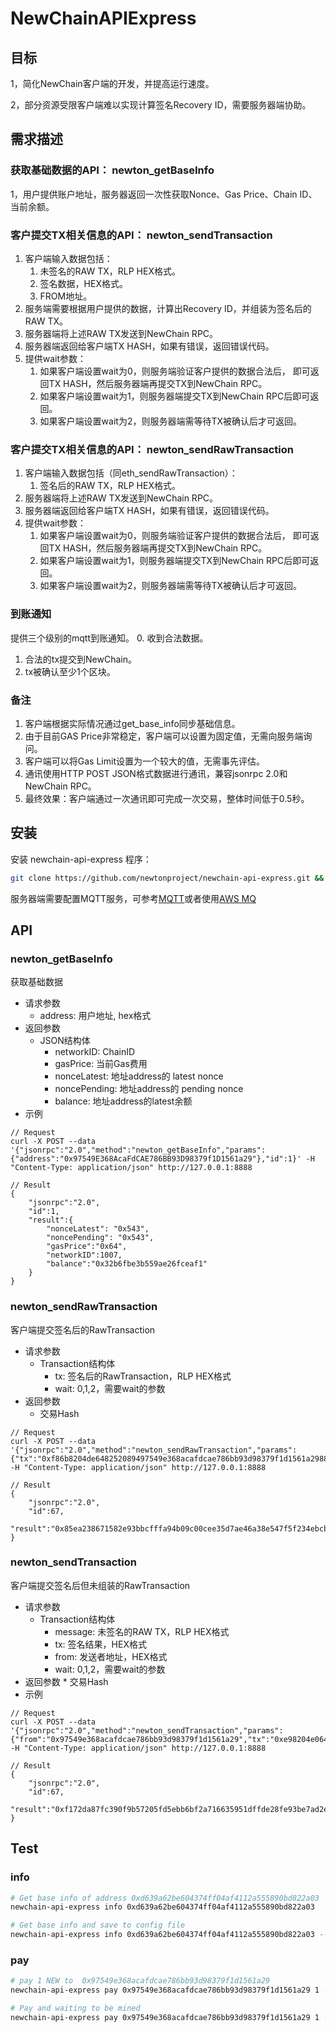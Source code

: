 # NewChainAPIExpress

## 目标

1，简化NewChain客户端的开发，并提高运行速度。

2，部分资源受限客户端难以实现计算签名Recovery ID，需要服务器端协助。

## 需求描述

### 获取基础数据的API： newton_getBaseInfo
1，用户提供账户地址，服务器返回一次性获取Nonce、Gas Price、Chain ID、当前余额。

### 客户提交TX相关信息的API： newton_sendTransaction
1. 客户端输入数据包括：
    1. 未签名的RAW TX，RLP HEX格式。
    2. 签名数据，HEX格式。
    3. FROM地址。
2. 服务端需要根据用户提供的数据，计算出Recovery ID，并组装为签名后的RAW TX。
3. 服务器端将上述RAW TX发送到NewChain RPC。
4. 服务器端返回给客户端TX HASH，如果有错误，返回错误代码。
5. 提供wait参数：
    1. 如果客户端设置wait为0，则服务端验证客户提供的数据合法后，
            即可返回TX HASH，然后服务器端再提交TX到NewChain RPC。
    2. 如果客户端设置wait为1，则服务器端提交TX到NewChain RPC后即可返回。
    3. 如果客户端设置wait为2，则服务器端需等待TX被确认后才可返回。

### 客户提交TX相关信息的API： newton_sendRawTransaction
1. 客户端输入数据包括（同eth_sendRawTransaction）：
    1. 签名后的RAW TX，RLP HEX格式。
2. 服务器端将上述RAW TX发送到NewChain RPC。
3. 服务器端返回给客户端TX HASH，如果有错误，返回错误代码。
4. 提供wait参数：
    1. 如果客户端设置wait为0，则服务端验证客户提供的数据合法后，
        即可返回TX HASH，然后服务器端再提交TX到NewChain RPC。
    2. 如果客户端设置wait为1，则服务器端提交TX到NewChain RPC后即可返回。
    3. 如果客户端设置wait为2，则服务器端需等待TX被确认后才可返回。


### 到账通知
提供三个级别的mqtt到账通知。
0. 收到合法数据。
1. 合法的tx提交到NewChain。
2. tx被确认至少1个区块。


### 备注
1. 客户端根据实际情况通过get_base_info同步基础信息。
2. 由于目前GAS Price非常稳定，客户端可以设置为固定值，无需向服务端询问。
3. 客户端可以将Gas Limit设置为一个较大的值，无需事先评估。
4. 通讯使用HTTP POST JSON格式数据进行通讯，兼容jsonrpc 2.0和NewChain RPC。
5. 最终效果：客户端通过一次通讯即可完成一次交易，整体时间低于0.5秒。

## 安装

安装 newchain-api-express 程序：

```bash
git clone https://github.com/newtonproject/newchain-api-express.git && cd newchain-api-express && make install
```

服务器端需要配置MQTT服务，可参考[MQTT](http://mqtt.org/)或者使用[AWS MQ](https://aws.amazon.com/amazon-mq)


## API

### newton_getBaseInfo

获取基础数据

* 请求参数
    * address: 用户地址, hex格式
* 返回参数
    * JSON结构体
        * networkID: ChainID
        * gasPrice: 当前Gas费用
        * nonceLatest: 地址address的 latest nonce
        * noncePending: 地址address的 pending nonce
        * balance: 地址address的latest余额
* 示例

```
// Request
curl -X POST --data '{"jsonrpc":"2.0","method":"newton_getBaseInfo","params":{"address":"0x97549E368AcaFdCAE786BB93D98379f1D1561a29"},"id":1}' -H "Content-Type: application/json" http://127.0.0.1:8888

// Result
{
    "jsonrpc":"2.0",
    "id":1,
    "result":{
        "nonceLatest": "0x543",
        "noncePending": "0x543",
        "gasPrice":"0x64",
        "networkID":1007,
        "balance":"0x32b6fbe3b559ae26fceaf1"
    }
}
```


### newton_sendRawTransaction

客户端提交签名后的RawTransaction

* 请求参数
    * Transaction结构体
        * tx: 签名后的RawTransaction，RLP HEX格式
        * wait: 0,1,2，需要wait的参数
* 返回参数
    * 交易Hash

```
// Request
curl -X POST --data '{"jsonrpc":"2.0","method":"newton_sendRawTransaction","params":{"tx":"0xf86b8204de648252089497549e368acafdcae786bb93d98379f1d1561a29880de0b6b3a764000080820801a04177f15eec3c930644f4964feaf7b73c6b4d28bb59394ec4c70e3d8d6812f9f4a03fea89e167ca55787c62ee992f857457f2f3b5a36d7e452758654fc5dcdfe1e5","wait":0},"id":67}'  -H "Content-Type: application/json" http://127.0.0.1:8888

// Result
{
    "jsonrpc":"2.0",
    "id":67,
    "result":"0x85ea238671582e93bbcfffa94b09c00cee35d7ae46a38e547f5f234ebcbd0dc1"
}
```


### newton_sendTransaction

客户端提交签名后但未组装的RawTransaction

* 请求参数
    * Transaction结构体
        * message: 未签名的RAW TX，RLP HEX格式
        * tx: 签名结果，HEX格式
        * from: 发送者地址，HEX格式
        * wait: 0,1,2，需要wait的参数
* 返回参数
      * 交易Hash
* 示例

```
// Request
curl -X POST --data '{"jsonrpc":"2.0","method":"newton_sendTransaction","params":{"from":"0x97549e368acafdcae786bb93d98379f1d1561a29","tx":"0xe98204e0648252089497549e368acafdcae786bb93d98379f1d1561a29880de0b6b3a764000080808080","signature":"0x2bfdd5d619d589e5c3d389affbab514ec3d36fe1e21b42d6e09b059e98d7202a7d3c7a5f0325a72cc17ff5b7d436a6d562f27ff1608bc1df60c7166c81a4a948","wait":1},"id":67}'  -H "Content-Type: application/json" http://127.0.0.1:8888

// Result
{
    "jsonrpc":"2.0",
    "id":67,
    "result":"0xf172da87fc390f9b57205fd5ebb6bf2a716635951dffde28fe93be7ad2ec1b77"
}
```

## Test

### info

```bash
# Get base info of address 0xd639a62be604374ff04af4112a555890bd822a03
newchain-api-express info 0xd639a62be604374ff04af4112a555890bd822a03

# Get base info and save to config file
newchain-api-express info 0xd639a62be604374ff04af4112a555890bd822a03 --update
```

### pay

```bash
# pay 1 NEW to  0x97549e368acafdcae786bb93d98379f1d1561a29
newchain-api-express pay 0x97549e368acafdcae786bb93d98379f1d1561a29 1 --from 0xd639A62Be604374fF04aF4112a555890Bd822a03

# Pay and waiting to be mined
newchain-api-express pay 0x97549e368acafdcae786bb93d98379f1d1561a29 1 --from 0xd639A62Be604374fF04aF4112a555890Bd822a03 --wait 2
```

